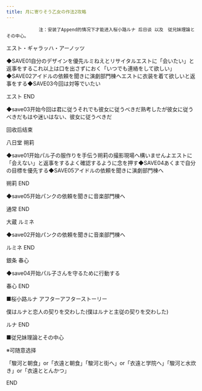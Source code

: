 ```yaml
---
title: 月に寄りそう乙女の作法2攻略
---
```


                注：安装了Append的情况下才能进入桜小路ルナ 后日谈 以及　従兄妹理論とその中心。

エスト・ギャラッハ・アーノッツ

◆SAVE01自分のデザインを優先ルミねえとリサイタルエストに「会いたい」と返事をするこれ以上は口を出さずにおく「いつでも連絡をして欲しい」◆SAVE02アイドルの依頼を聞きに演劇部門棟へエストに衣装を着て欲しいと返事をする◆SAVE03今回は対等でいたい

エスト END

◆save03开始今回は君に従うそれでも彼女に従うべきだ熟考したが彼女に従うべきだもはや迷いはない、彼女に従うべきだ

回收后结束

八日堂 朔莉

◆save01开始パル子の服作りを手伝う朔莉の撮影現場へ構いませんよエストに「会えない」と返事をするよく確認するように念を押す◆SAVE04あくまで自分の目標を優先する◆SAVE05アイドルの依頼を聞きに演劇部門棟へ

朔莉 END

◆save05开始パンクの依頼を聞きに音楽部門棟へ

通常 END

大蔵 ルミネ

◆save02开始パンクの依頼を聞きに音楽部門棟へ

ルミネ END

銀条 春心

◆save04开始パル子さんを守るために行動する

春心 END

■桜小路ルナ アフターアフターストーリー

僕はルナと恋人の契りを交わした(僕はルナと主従の契りを交わした)

ルナ END

■従兄妹理論とその中心

※可随意选择

「駿河と朝食」or「衣遠と朝食」「駿河と街へ」or「衣遠と学院へ」「駿河と水炊き」or「衣遠ととんかつ」

END
              
